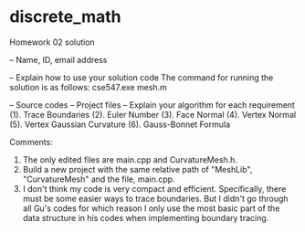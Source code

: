 # discrete_math
Homework 02 solution

– Name, ID, email address

– Explain how to use your solution code
The command for running the solution is as follows:
cse547.exe mesh.m

– Source codes
– Project files
– Explain your algorithm for each requirement
(1). Trace Boundaries
(2). Euler Number
(3). Face Normal
(4). Vertex Normal
(5). Vertex Gaussian Curvature
(6). Gauss-Bonnet Formula


Comments:
1. The only edited files are main.cpp and CurvatureMesh.h.
2. Build a new project with the same relative path of "MeshLib", "CurvatureMesh" and the file, main.cpp.
3. I don't think my code is very compact and efficient. Specifically, there must be some easier ways to trace boundaries. But I didn't go through all Gu's codes for which reason I only use the most basic part of the data structure in his codes when implementing boundary tracing.
